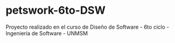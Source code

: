# petswork-6to-DSW
Proyecto realizado en el curso de Diseño de Software - 6to ciclo - Ingeniería de Software - UNMSM
